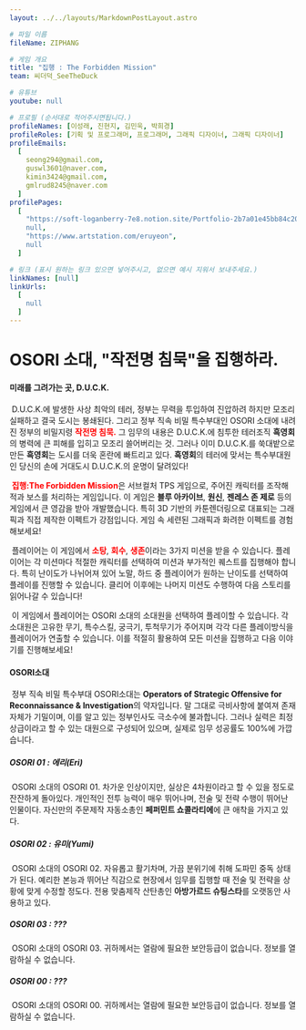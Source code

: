 ```yaml
---
layout: ../../layouts/MarkdownPostLayout.astro

# 파일 이름
fileName: ZIPHANG

# 게임 개요
title: "집행 : The Forbidden Mission"
team: 씨더덕_SeeTheDuck

# 유튜브
youtube: null

# 프로필 (순서대로 적어주시면됩니다.)
profileNames: [이성래, 진현지, 김민욱, 박희경]
profileRoles: [기획 및 프로그래머, 프로그래머, 그래픽 디자이너, 그래픽 디자이너]
profileEmails:
  [
    seong294@gmail.com,
    guswl3601@naver.com,
    kimin3424@gmail.com,
    gmlrud8245@naver.com
  ]
profilePages:
  [
    "https://soft-loganberry-7e8.notion.site/Portfolio-2b7a01e45bb84c20af19ec383d11f559?pvs=4",
    null,
    "https://www.artstation.com/eruyeon",
    null
  ]

# 링크 (표시 원하는 링크 있으면 넣어주시고, 없으면 예시 지워서 보내주세요.)
linkNames: [null]
linkUrls:
  [
    null
  ]
---
```


**<h1>OSORI 소대, "작전명 침묵"을 집행하라.</h1>**

#### **미래를 그려가는 곳, D.U.C.K.**

&nbsp;D.U.C.K.에 발생한 사상 최악의 테러, 정부는 무력을 투입하여 진압하려 하지만 모조리 실패하고 결국 도시는 봉쇄된다.
그리고 정부 직속 비밀 특수부대인 OSORI 소대에 내려진 정부의 비밀지령 <strong style="color: red;">작전명 침묵.</strong> 
그 임무의 내용은 D.U.C.K.에 침투한 테러조직 **흑영회**의 병력에 큰 피해를 입히고 모조리 쓸어버리는 것. 
그러나 이미 D.U.C.K.를 쑥대밭으로 만든 **흑영회**는 도시를 더욱 혼란에 빠트리고 있다. 
**흑영회**의 테러에 맞서는 특수부대원인 당신의 손에 거대도시 D.U.C.K.의 운명이 달려있다!

&nbsp;<strong style="color: red;">집행:The Forbidden Mission</strong>은 서브컬처 TPS 게임으로, 주어진 캐릭터를 조작해 적과 보스를 처리하는 게임입니다. 
이 게임은 **블루 아카이브**, **원신**, **젠레스 존 제로** 등의 게임에서 큰 영감을 받아 개발했습니다. 
특히 3D 기반의 카툰렌더링으로 대표되는 그래픽과 직접 제작한 이펙트가 강점입니다. 
게임 속 세련된 그래픽과 화려한 이펙트를 경험해보세요!

&nbsp;플레이어는 이 게임에서 <strong style="color: red;">소탕</strong>, <strong style="color: red;">회수</strong>, <strong style="color: red;">생존</strong>이라는 3가지 미션을 받을 수 있습니다. 
플레이어는 각 미션마다 적절한 캐릭터를 선택하여 미션과 부가적인 퀘스트를 집행해야 합니다. 
특히 난이도가 나뉘어져 있어 노말, 하드 중 플레이어가 원하는 난이도를 선택하여 플레이를 진행할 수 있습니다. 
클리어 이후에는 나머지 미션도 수행하여 다음 스토리를 읽어나갈 수 있습니다!

&nbsp;이 게임에서 플레이어는 OSORI 소대의 소대원을 선택하여 플레이할 수 있습니다. 
각 소대원은 고유한 무기, 특수스킬, 궁극기, 투척무기가 주어지며 각각 다른 플레이방식을 플레이어가 연출할 수 있습니다. 
이를 적절히 활용하여 모든 미션을 집행하고 다음 이야기를 진행해보세요!

#### **OSORI소대**

&nbsp;정부 직속 비밀 특수부대 OSORI소대는 **Operators of Strategic Offensive for Reconnaissance & Investigation**의 약자입니다. 
말 그대로 극비사항에 붙여져 존재 자체가 기밀이며, 이를 알고 있는 정부인사도 극소수에 불과합니다. 
그러나 실력은 최정상급이라고 할 수 있는 대원으로 구성되어 있으며, 실제로 임무 성공률도 100%에 가깝습니다.

##### **OSORI 01 : 에리(Eri)**

&nbsp;OSORI 소대의 OSORI 01. 
차가운 인상이지만, 실상은 4차원이라고 할 수 있을 정도로 잔잔하게 돌아있다. 
개인적인 전투 능력이 매우 뛰어나며, 전술 및 전략 수행이 뛰어난 인물이다. 
자신만의 주문제작 자동소총인 **페퍼민트 쇼콜라티에**에 큰 애착을 가지고 있다.

##### **OSORI 02 : 유미(Yumi)**

&nbsp;OSORI 소대의 OSORI 02. 
자유롭고 활기차며, 가끔 분위기에 취해 도파민 중독 상태가 된다. 
예리한 본능과 뛰어난 직감으로 현장에서 임무를 집행할 때 전술 및 전략을 상황에 맞게 수정할 정도다. 
전용 맞춤제작 산탄총인 **아방가르드 슈팅스타**를 오랫동안 사용하고 있다.

##### **OSORI 03 : ???**
&nbsp;OSORI 소대의 OSORI 03. 
귀하께서는 열람에 필요한 보안등급이 없습니다. 
정보를 열람하실 수 없습니다.

##### **OSORI 00 : ???**
&nbsp;OSORI 소대의 OSORI 00. 
귀하께서는 열람에 필요한 보안등급이 없습니다. 
정보를 열람하실 수 없습니다.